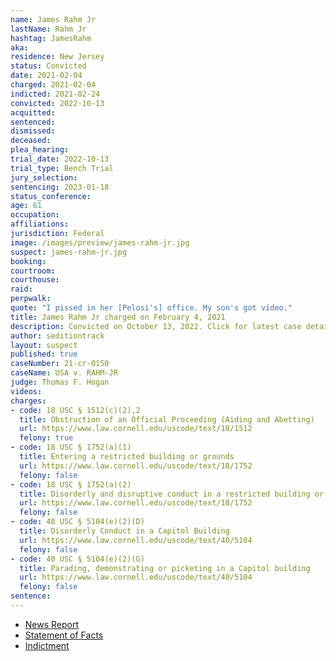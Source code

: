 ```yaml
---
name: James Rahm Jr
lastName: Rahm Jr
hashtag: JamesRahm
aka:
residence: New Jersey
status: Convicted
date: 2021-02-04
charged: 2021-02-04
indicted: 2021-02-24
convicted: 2022-10-13
acquitted:
sentenced:
dismissed:
deceased:
plea_hearing:
trial_date: 2022-10-13
trial_type: Bench Trial
jury_selection:
sentencing: 2023-01-18
status_conference:
age: 61
occupation:
affiliations:
jurisdiction: Federal
image: /images/preview/james-rahm-jr.jpg
suspect: james-rahm-jr.jpg
booking:
courtroom:
courthouse:
raid:
perpwalk:
quote: "I pissed in her [Pelosi's] office. My son's got video."
title: James Rahm Jr charged on February 4, 2021
description: Convicted on October 13, 2022. Click for latest case details.
author: seditiontrack
layout: suspect
published: true
caseNumber: 21-cr-0150
caseName: USA v. RAHM-JR
judge: Thomas F. Hogan
videos:
charges:
- code: 18 USC § 1512(c)(2),2
  title: Obstruction of an Official Proceeding (Aiding and Abetting)
  url: https://www.law.cornell.edu/uscode/text/18/1512
  felony: true
- code: 18 USC § 1752(a)(1)
  title: Entering a restricted building or grounds
  url: https://www.law.cornell.edu/uscode/text/18/1752
  felony: false
- code: 18 USC § 1752(a)(2)
  title: Disorderly and disruptive conduct in a restricted building or grounds
  url: https://www.law.cornell.edu/uscode/text/18/1752
  felony: false
- code: 40 USC § 5104(e)(2)(D)
  title: Disorderly Conduct in a Capitol Building
  url: https://www.law.cornell.edu/uscode/text/40/5104
  felony: false
- code: 40 USC § 5104(e)(2)(G)
  title: Parading, demonstrating or picketing in a Capitol building
  url: https://www.law.cornell.edu/uscode/text/40/5104
  felony: false
sentence:
---
```

- [News Report](https://www.nj.com/atlantic/2021/04/father-and-son-from-nj-were-at-capitol-riot-together-feds-say.html)
- [Statement of Facts](https://extremism.gwu.edu/sites/g/files/zaxdzs2191/f/James%20Douglas%20Rahm%20III%20Statement%20of%20Facts.pdf)
- [Indictment](https://storage.courtlistener.com/recap/gov.uscourts.dcd.228053/gov.uscourts.dcd.228053.26.0.pdf)
